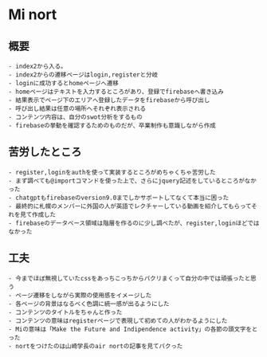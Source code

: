 # Mi nort

## 概要
    - index2から入る。
    - index2からの遷移ページはlogin,registerと分岐
    - loginに成功するとhomeページへ遷移
    - homeページはテキストを入力するところがあり、登録でfirebaseへ書き込み
    - 結果表示でページ下のエリアへ登録したデータをfirebaseから呼び出し
    - 呼び出し結果は任意の場所へそれぞれ表示される
    - コンテンツ内容は、自分のswot分析をするもの
    - firebaseの挙動を確認するためのものだが、卒業制作も意識しながら作成


## 苦労したところ
    - register,loginをauthを使って実装するところがめちゃくちゃ苦労した
    - まず調べても@importコマンドを使った上で、さらにjquery記述をしているところがなかった
    - chatgptもfirebaseのversion9.0までしかサポートしてなくて本当に困った
    - 最終的に札幌のメンバーに外国の人が英語でレクチャーしている動画を紹介してもらってそれを見て作成した
    - firebaseのデータベース領域は階層を作るのに少し調べたが、register,loginほどではなかった


## 工夫
    - 今までほぼ無視していたcssをあっちこっちからパクリまくって自分の中では頑張ったと思う
    - ページ遷移をしながら実際の使用感をイメージした
    - 各ページの背景はなるべく色調に統一感が出るようにした
    - コンテンツのタイトルをちゃんと作った
    - コンテンツの意味はregisterページで表現して初めての人がわかるようにした
    - Miの意味は「Make the Future and Indipendence activity」の各節の頭文字をとった
    - nortをつけたのは山崎学長のair nortの記事を見てパクった

